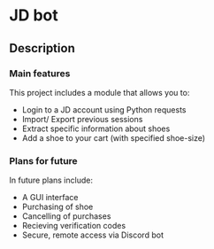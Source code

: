 # JD bot

## Description

### Main features

This project includes a module that allows you to:
 + Login to a JD account using Python requests
 + Import/ Export previous sessions
 + Extract specific information about shoes
 + Add a shoe to your cart (with specified shoe-size)

### Plans for future

In future plans include:
 + A GUI interface
 + Purchasing of shoe
 + Cancelling of purchases
 + Recieving verification codes
 + Secure, remote access via Discord bot
